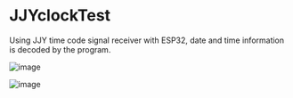 # JJYclockTest

Using JJY time code signal receiver with ESP32, date and time information is decoded by the program.

![image](https://user-images.githubusercontent.com/68544257/149071035-8299f657-83a4-4fbf-b5f5-3b09341cc2da.jpeg)

![image](https://user-images.githubusercontent.com/68544257/149071074-492b893d-1665-439e-937a-bb0a57309232.jpeg)
